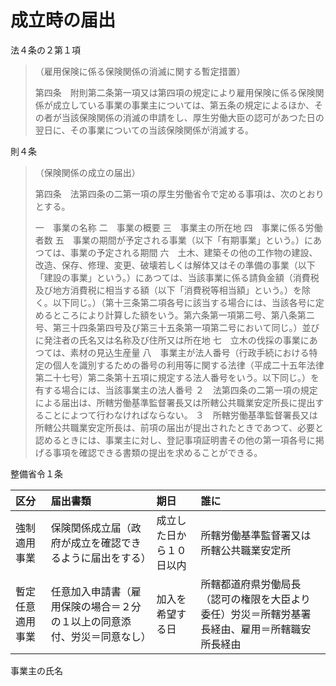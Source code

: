 # 成立時の届出
法４条の２第１項
> （雇用保険に係る保険関係の消滅に関する暫定措置）<p>
> 第四条　附則第二条第一項又は第四項の規定により雇用保険に係る保険関係が成立している事業の事業主については、第五条の規定によるほか、その者が当該保険関係の消滅の申請をし、厚生労働大臣の認可があつた日の翌日に、その事業についての当該保険関係が消滅する。

則４条
> （保険関係の成立の届出）<p>
> 第四条　法第四条の二第一項の厚生労働省令で定める事項は、次のとおりとする。<p>
> 一　事業の名称
> 二　事業の概要
> 三　事業主の所在地
> 四　事業に係る労働者数
> 五　事業の期間が予定される事業（以下「有期事業」という。）にあつては、事業の予定される期間
> 六　土木、建築その他の工作物の建設、改造、保存、修理、変更、破壊若しくは解体又はその準備の事業（以下「建設の事業」という。）にあつては、当該事業に係る請負金額（消費税及び地方消費税に相当する額（以下「消費税等相当額」という。）を除く。以下同じ。）（第十三条第二項各号に該当する場合には、当該各号に定めるところにより計算した額をいう。第六条第一項第二号、第八条第二号、第三十四条第四号及び第三十五条第一項第二号において同じ。）並びに発注者の氏名又は名称及び住所又は所在地
> 七　立木の伐採の事業にあつては、素材の見込生産量
> 八　事業主が法人番号（行政手続における特定の個人を識別するための番号の利用等に関する法律（平成二十五年法律第二十七号）第二条第十五項に規定する法人番号をいう。以下同じ。）を有する場合には、当該事業主の法人番号
> ２　法第四条の二第一項の規定による届出は、所轄労働基準監督署長又は所轄公共職業安定所長に提出することによつて行わなければならない。
> ３　所轄労働基準監督署長又は所轄公共職業安定所長は、前項の届出が提出されたときであつて、必要と認めるときには、事業主に対し、登記事項証明書その他の第一項各号に掲げる事項を確認できる書類の提出を求めることができる。


整備省令１条

|区分|届出書類|期日|誰に|
|:--|:--|:--|:--|
|強制適用事業|保険関係成立届（政府が成立を確認できるように届出をする）|成立した日から１０日以内|所轄労働基準監督署又は所轄公共職業安定所|
|暫定任意適用事業|任意加入申請書（雇用保険の場合＝２分の１以上の同意添付、労災＝同意なし）|加入を希望する日|所轄都道府県労働局長（認可の権限を大臣より委任）労災＝所轄労基署長経由、雇用＝所轄職安所長経由|
  
事業主の氏名
